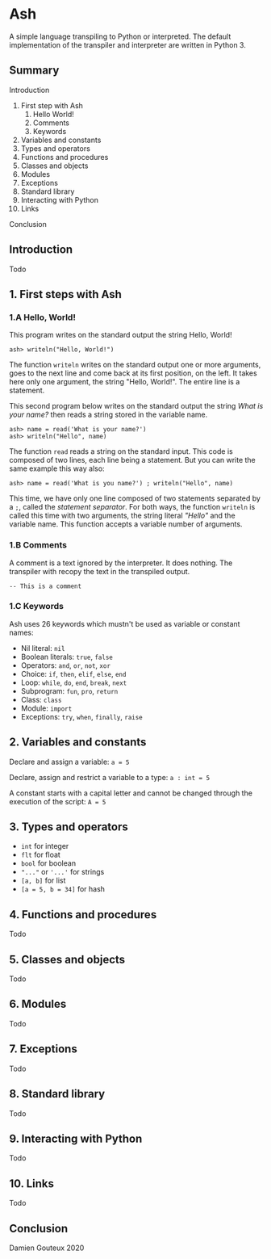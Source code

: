 # Ash

A simple language transpiling to Python or interpreted.
The default implementation of the transpiler and interpreter are written in Python 3.

## Summary

Introduction

1. First step with Ash
   1. Hello World!
   2. Comments
   3. Keywords
2. Variables and constants
3. Types and operators
4. Functions and procedures
5. Classes and objects
6. Modules
7. Exceptions
8. Standard library
9. Interacting with Python
10. Links

Conclusion

## Introduction

Todo

## 1. First steps with Ash

### 1.A Hello, World!

This program writes on the standard output the string Hello, World!

``ash> writeln("Hello, World!")``

The function ``writeln`` writes on the standard output one or more arguments, goes to the next line and come back at its first position, on the left. It takes here only one argument, the string "Hello, World!". The entire line is a statement.

This second program below writes on the standard output the string *What is your name?* then reads a string stored in the variable name.

```
ash> name = read('What is your name?')
ash> writeln("Hello", name)
```

The function ``read`` reads a string on the standard input. This code is composed of two lines, each line being a statement. But you can write the same example this way also:

``ash> name = read('What is you name?') ; writeln("Hello", name)``

This time, we have only one line composed of two statements separated by a ``;``, called the *statement separator*. For both ways, the function ``writeln`` is called this time with two arguments, the string literal *"Hello"* and the variable name. This function accepts a variable number of arguments.

### 1.B Comments

A comment is a text ignored by the interpreter. It does nothing. The transpiler with recopy the text in the transpiled output.

``-- This is a comment``

### 1.C Keywords

Ash uses 26 keywords which mustn't be used as variable or constant names:
* Nil literal: ``nil``
* Boolean literals: ``true``, ``false``
* Operators: ``and``, ``or``, ``not``, ``xor``
* Choice: ``if``, ``then``, ``elif``, ``else``, ``end``
* Loop: ``while``, ``do``, ``end``, ``break``, ``next``
* Subprogram: ``fun``, ``pro``, ``return``
* Class: ``class``
* Module: ``import``
* Exceptions: ``try``, ``when``, ``finally``, ``raise``

## 2. Variables and constants

Declare and assign a variable:
``a = 5``

Declare, assign and restrict a variable to a type:
``a : int = 5``

A constant starts with a capital letter and cannot be changed through the execution of the script:
``A = 5``

## 3. Types and operators

* ``int`` for integer
* ``flt`` for float
* ``bool`` for boolean
* ``"..."`` or ``'...'`` for strings
* ``[a, b]`` for list
* ``[a = 5, b = 34]`` for hash

## 4. Functions and procedures

Todo

## 5. Classes and objects

Todo

## 6. Modules

Todo

## 7. Exceptions

Todo

## 8. Standard library

Todo

## 9. Interacting with Python

Todo

## 10. Links

Todo

## Conclusion

Damien Gouteux 2020

